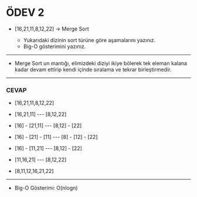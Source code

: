 # ÖDEV 2

- [16,21,11,8,12,22] -> Merge Sort

    - Yukarıdaki dizinin sort türüne göre aşamalarını yazınız. 
    - Big-O gösterimini yazınız.
* * * 
- Merge Sort un mantığı, elimizdeki diziyi ikiye bölerek tek eleman kalana kadar devam ettirip kendi içinde sıralama ve tekrar birleştirmedir.
* * * 
 ### CEVAP

- [16,21,11,8,12,22]

- [16,21,11] --- [8,12,22]

- [16] - [21,11] --- [8,12] - [22]

- [16] - [21] - [11] --- [8] - [12] - [22]

- [16] - [11,21] --- [8,12] - [22]

- [11,16,21] --- [8,12,22]

- [8,11,12,16,21,22]
* * * 
- Big-O Gösterimi: O(nlogn)